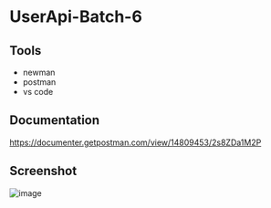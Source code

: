 # UserApi-Batch-6

## Tools 
 - newman
 - postman
 - vs code
 
## Documentation
https://documenter.getpostman.com/view/14809453/2s8ZDa1M2P

## Screenshot
![image](https://user-images.githubusercontent.com/28926103/213928239-719b515e-200a-4e43-af1f-d407b051c5f4.png)
